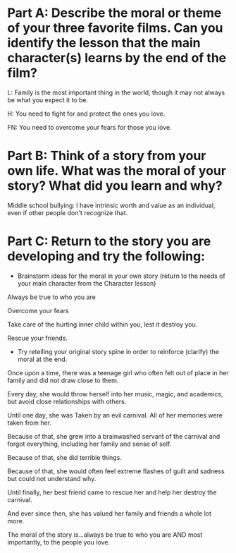 # Part A: Describe the moral or theme of your three favorite films. Can you identify the lesson that the main character(s) learns by the end of the film?

L: Family is the most important thing in the world, though it may not always be what you expect it to be. 

H: You need to fight for and protect the ones you love. 

FN: You need to overcome your fears for those you love. 

# Part B: Think of a story from your own life. What was the moral of your story? What did you learn and why?

Middle school bullying: I have intrinsic worth and value as an individual, even if other people don't recognize that. 

# Part C: Return to the story you are developing and try the following:

- Brainstorm ideas for the moral in your own story (return to the needs of your main character from the Character lesson)

Always be true to who you are

Overcome your fears 

Take care of the hurting inner child within you, lest it destroy you. 

Rescue your friends. 

- Try retelling your original story spine in order to reinforce (clarify) the moral at the end.

Once upon a time, there was a teenage girl who often felt out of place in her family and did not draw close to them. 

Every day, she would throw herself into her music, magic, and academics, but avoid close relationships with others. 

Until one day, she was Taken by an evil carnival. All of her memories were taken from her. 

Because of that, she grew into a brainwashed servant of the carnival and forgot everything, including her family and sense of self. 

Because of that, she did terrible things. 

Because of that, she would often feel extreme flashes of guilt and sadness but could not understand why. 

Until finally, her best friend came to rescue her and help her destroy the carnival. 

And ever since then, she has valued her family and friends a whole lot more. 

The moral of the story is...always be true to who you are AND most importantly, to the people you love. 
